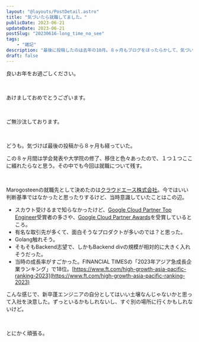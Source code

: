 ```yaml
---
layout: "@layouts/PostDetail.astro"
title: "気づいたら就職してました。"
publicDate: 2023-06-21
updateDate: 2023-06-21
postSlug: "20230616-long_time_no_see"
tags: 
    - "雑記"
description: "最後に投稿したのは去年の10月。８ヶ月もブログをほったらかして、気づいたら就職していた。"
draft: false
---
```


良いお年をお過ごしください。

<br>

あけましておめでとうございます。

<br>


ご無沙汰しております。

<br>

どうも。気づけば最後の投稿から８ヶ月も経っていた。

この８ヶ月間は学会発表や大学院の修了、移住と色々あったので、１つ１つここに綴れたらなと思う。その中でも今回は就職について残す。

<br>

Marogosteenの就職先として決めたのは[クラウドエース株式会社](https://cloud-ace.jp/)。今ではいい判断基準ではなかったと思ったりするけど、当時意識していたことはこの辺。

- スカウト受けるまで知らなかったけど、[Google Cloud Partner Top Engineer](https://rsvp.withgoogle.com/events/google-cloud-partner-top-engineer)受賞者の多さや、[Google Cloud Partner Awards](https://cloud.google.com/awards?hl=ja)を受賞しているところ。
- 有名な取引先が多くて、面白そうなプロダクトが多いのでは？と思った。
- Golang触れそう。
- そもそもBackend志望で、しかもBackend divの規模が相対的に大きく入れそうだった。
- 当時の成長率がすごかった。FINANCIAL TIMESの「2023年アジア急成長企業ランキング」で18位。[https://www.ft.com/high-growth-asia-pacific-ranking-2023](https://www.ft.com/high-growth-asia-pacific-ranking-2023)

こんな感じで、新卒蓬エンジニアの自分としてはいい土壌なんじゃないかと思って入社を決意した。ずっといるかもしれないし、すぐ別の場所に行くかもしれないけど。

<br>

とにかく頑張る。